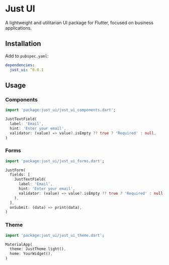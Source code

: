 # Just UI

A lightweight and utilitarian UI package for Flutter, focused on business applications.

## Installation

Add to `pubspec.yaml`:

```yaml
dependencies:
  just_ui: ^0.0.1
```

## Usage

### Components

```dart
import 'package:just_ui/just_ui_components.dart';

JustTextField(
  label: 'Email',
  hint: 'Enter your email',
  validator: (value) => value?.isEmpty ?? true ? 'Required' : null,
)
```

### Forms

```dart
import 'package:just_ui/just_ui_forms.dart';

JustForm(
  fields: [
    JustTextField(
      label: 'Email',
      hint: 'Enter your email',
      validator: (value) => value?.isEmpty ?? true ? 'Required' : null,
    ),
  ],
  onSubmit: (data) => print(data),
)
```

### Theme
```dart
import 'package:just_ui/just_ui_theme.dart';

MaterialApp(
  theme: JustTheme.light(),
  home: YourWidget(),
)
```
